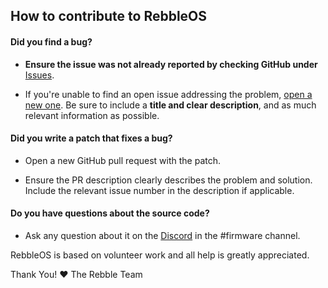 ## How to contribute to RebbleOS

#### **Did you find a bug?**

* **Ensure the issue was not already reported by checking GitHub under** [Issues](https://github.com/pebble-dev/RebbleOS/issues).

* If you're unable to find an open issue addressing the problem, [open a new one](https://github.com/pebble-dev/RebbleOS/issues/new). Be sure to include a **title and clear description**, and as much relevant information as possible.

#### **Did you write a patch that fixes a bug?**

* Open a new GitHub pull request with the patch.

* Ensure the PR description clearly describes the problem and solution. Include the relevant issue number in the description if applicable.

#### **Do you have questions about the source code?**

* Ask any question about it on the [Discord](http://discord.gg/aRUAYFN) in the #firmware channel.

RebbleOS is based on volunteer work and all help is greatly appreciated.

Thank You! :heart:
The Rebble Team
